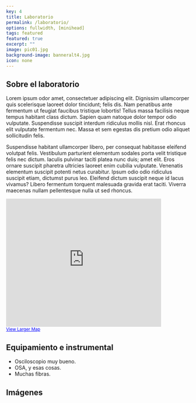 ```yaml
---
key: 4
title: Laboratorio
permalink: /laboratorio/
options: fullwidth, [minihead]
tags: featured
featured: true
excerpt: ""
image: pic01.jpg
background-image: banneralt4.jpg
icon: none
---
```

<!-- Armamos una tabla para poder usar dos columnas -->
  <tr>  
  <td style="vertical-align: top; padding: 0;">
    <div class="text-content">
      <h2>Sobre el laboratorio</h2>
      <p>Lorem ipsum odor amet, consectetuer adipiscing elit. Dignissim ullamcorper quis scelerisque laoreet dolor tincidunt; felis dis. Nam penatibus ante fermentum ut feugiat faucibus tristique lobortis! Tellus massa facilisis neque tempus habitant class dictum. Sapien quam natoque dolor tempor odio vulputate. Suspendisse suscipit interdum ridiculus mollis nisl. Erat rhoncus elit vulputate fermentum nec. Massa et sem egestas dis pretium odio aliquet sollicitudin felis.</p>
      <p>Suspendisse habitant ullamcorper libero, per consequat habitasse eleifend volutpat felis. Vestibulum parturient elementum sodales porta velit tristique felis nec dictum. Iaculis pulvinar taciti platea nunc duis; amet elit. Eros ornare suscipit pharetra ultricies laoreet enim cubilia vulputate. Venenatis elementum suscipit potenti netus curabitur. Ipsum odio odio ridiculus suscipit etiam, dictumst purus leo. Eleifend dictum suscipit neque id lacus vivamus? Libero fermentum torquent malesuada gravida erat taciti. Viverra maecenas nullam pellentesque nulla ut sed rhoncus.</p>
    </div>
  </td>
  <td style="vertical-align: top; padding-right: 2em;">
    <div class="iframe-rwd">
        <iframe width="425" height="350" frameborder="0" scrolling="no" marginheight="0" marginwidth="0" src="https://www.google.com/maps/embed?pb=!1m10!1m8!1m3!1d948.2992828253953!2d-71.41066084562978!3d-41.12305684523969!3m2!1i1024!2i768!4f13.1!5e1!3m2!1ses-419!2sar!4v1741897173069!5m2!1ses-419!2sar"></iframe><br /><small><a href="https://www.google.com/maps/embed?pb=!1m10!1m8!1m3!1d948.2992828253953!2d-71.41066084562978!3d-41.12305684523969!3m2!1i1024!2i768!4f13.1!5e1!3m2!1ses-419!2sar!4v1741897173069!5m2!1ses-419!2sar" style="color:#0000FF;text-align:left">View Larger Map</a></small>
    </div>
  </td>
  </tr>
</table>


<h2>Equipamiento e instrumental</h2>
<ul>
  <li>Osciloscopio muy bueno.</li>
  <li>OSA, y esas cosas.</li>
  <li>Muchas fibras.</li>
</ul>

<h2>Imágenes</h2>
<div class="box alt">
  <div class="row uniform 50%">
    <div class="3u"><span class="image fit"><img src="{{ site.baseurl }}/images/pic03.jpg" alt="" /></span></div>
    <div class="3u"><span class="image fit"><img src="{{ site.baseurl }}/images/pic03.jpg" alt="" /></span></div>
    <div class="3u"><span class="image fit"><img src="{{ site.baseurl }}/images/pic03.jpg" alt="" /></span></div>
    <div class="3u"><span class="image fit"><img src="{{ site.baseurl }}/images/pic03.jpg" alt="" /></span></div>
    <div class="3u"><span class="image fit"><img src="{{ site.baseurl }}/images/pic03.jpg" alt="" /></span></div>
    <div class="3u"><span class="image fit"><img src="{{ site.baseurl }}/images/pic03.jpg" alt="" /></span></div>
    <div class="3u"><span class="image fit"><img src="{{ site.baseurl }}/images/pic03.jpg" alt="" /></span></div>
    <div class="3u"><span class="image fit"><img src="{{ site.baseurl }}/images/pic03.jpg" alt="" /></span></div>
  </div>
</div>
